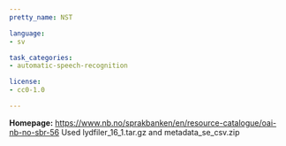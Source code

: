 ```yaml
---
pretty_name: NST

language:
- sv

task_categories:
- automatic-speech-recognition

license:
- cc0-1.0

---
```


**Homepage:** https://www.nb.no/sprakbanken/en/resource-catalogue/oai-nb-no-sbr-56
Used lydfiler_16_1.tar.gz and metadata_se_csv.zip